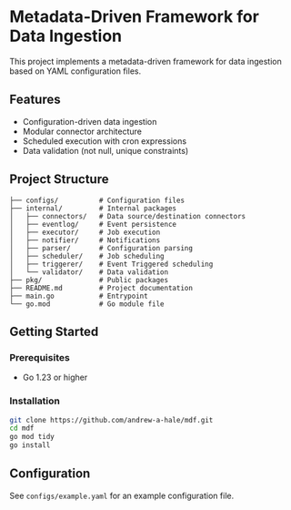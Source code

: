# Metadata-Driven Framework for Data Ingestion

This project implements a metadata-driven framework for data ingestion based on
YAML configuration files.

## Features

- Configuration-driven data ingestion
- Modular connector architecture
- Scheduled execution with cron expressions
- Data validation (not null, unique constraints)

## Project Structure

```text
├── configs/          # Configuration files
├── internal/         # Internal packages
│   ├── connectors/   # Data source/destination connectors
│   ├── eventlog/     # Event persistence
│   ├── executor/     # Job execution
│   ├── notifier/     # Notifications
│   ├── parser/       # Configuration parsing
│   ├── scheduler/    # Job scheduling
│   ├── triggerer/    # Event Triggered scheduling
│   └── validator/    # Data validation
├── pkg/              # Public packages
├── README.md         # Project documentation
├── main.go           # Entrypoint
└── go.mod            # Go module file
```

## Getting Started

### Prerequisites

- Go 1.23 or higher

### Installation

```bash
git clone https://github.com/andrew-a-hale/mdf.git
cd mdf
go mod tidy
go install
```

## Configuration

See `configs/example.yaml` for an example configuration file.
